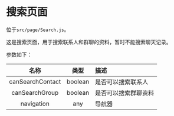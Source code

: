 # 搜索页面

位于`src/page/Search.js`。

这是搜索页面，用于搜索联系人和群聊的资料，暂时不能搜索聊天记录。

参数如下：

| 名称 | 类型 | 描述 |
| :-: | :-: | :- |
| canSearchContact | boolean | 是否可以搜索联系人 |
| canSearchGroup | boolean | 是否可以搜索群聊资料 |
| navigation | any | 导航器 |